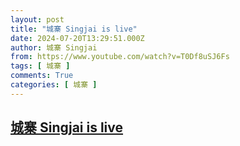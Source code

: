 ```yaml
---
layout: post
title: "城寨 Singjai is live"
date: 2024-07-20T13:29:51.000Z
author: 城寨 Singjai
from: https://www.youtube.com/watch?v=T0Df8uSJ6Fs
tags: [ 城寨 ]
comments: True
categories: [ 城寨 ]
---
```

<!--1721482191000-->
[城寨 Singjai is live](https://www.youtube.com/watch?v=T0Df8uSJ6Fs)
------

<div>

</div>
